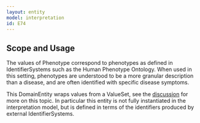 ```yaml
---
layout: entity
model: interpretation
id: E74
---
```


Scope and Usage
---------------

The values of Phenotype correspond to phenotypes as defined in IdentifierSystems such as the Human Phenotype Ontology.  When used in this setting, phenotypes are understood to be a more granular description than a disease, and are often identified with specific disease symptoms.

This DomainEntity wraps values from a ValueSet, see the [discussion](../../../user/discussion/domain_entity.html) for more on this topic.  In particular this entity is not fully instantiated in the interpretation model, but is defined in terms of the identifiers produced by external IdentifierSystems.

